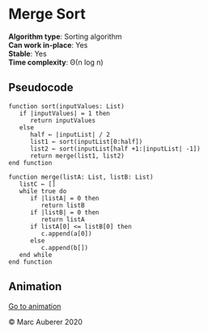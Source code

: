 # Merge Sort
**Algorithm type**: Sorting algorithm <br>
**Can work in-place**: Yes <br>
**Stable**: Yes <br>
**Time complexity**: Θ(n log n)

## Pseudocode
```
function sort(inputValues: List)
   if |inputValues| = 1 then
      return inputValues
   else
      half ← |inputList| / 2
      list1 ← sort(inputList[0:half])
      list2 ← sort(inputList[half +1:|inputList| -1])
      return merge(list1, list2)
end function

function merge(listA: List, listB: List)
   listC ← []
   while true do
      if |listA| = 0 then
         return listB
      if |listB| = 0 then
         return listA
      if listA[0] <= listB[0] then
         c.append(a[0])
      else
         c.append(b[])
   end while
end function
```

## Animation
[Go to animation](https://www.toptal.com/developers/sorting-algorithms/merge-sort)

© Marc Auberer 2020